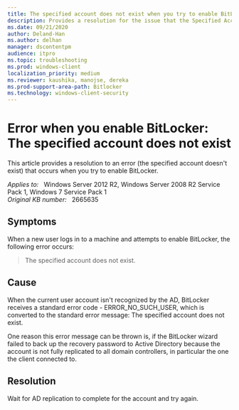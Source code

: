 ```yaml
---
title: The specified account does not exist when you try to enable BitLocker
description: Provides a resolution for the issue that the Specified Account does not exist when you try to enable BitLocker
ms.date: 09/21/2020
author: Deland-Han
ms.author: delhan 
manager: dscontentpm
audience: itpro
ms.topic: troubleshooting
ms.prod: windows-client
localization_priority: medium
ms.reviewer: kaushika, manojse, dereka
ms.prod-support-area-path: Bitlocker
ms.technology: windows-client-security
---
```

# Error when you enable BitLocker: The specified account does not exist

This article provides a resolution to an error (the specified account doesn't exist) that occurs when you try to enable BitLocker.

_Applies to:_ &nbsp; Windows Server 2012 R2, Windows Server 2008 R2 Service Pack 1, Windows 7 Service Pack 1  
_Original KB number:_ &nbsp; 2665635

## Symptoms

When a new user logs in to a machine and attempts to enable BitLocker, the following error occurs:

> The specified account does not exist.

## Cause

When the current user account isn't recognized by the AD, BitLocker receives a standard error code - ERROR_NO_SUCH_USER, which is converted to the standard error message: The specified account does not exist.

One reason this error message can be thrown is, if the BitLocker wizard failed to back up the recovery password to Active Directory because the account is not fully replicated to all domain controllers, in particular the one the client connected to.

## Resolution

Wait for AD replication to complete for the account and try again.
